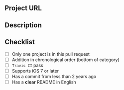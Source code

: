 <!--- Provide a general summary of your changes in the Title above -->

## Project URL
<!--- The project URL -->

## Description
<!--- Describe your changes in detail -->

## Checklist
<!--- Go over all the following points, and put an `x` in all the boxes that apply. -->
<!--- If you're unsure about any of these, don't hesitate to ask. We're here to help! -->
- [ ] Only one project is in this pull request
- [ ] Addition in chronological order (bottom of category)
- [ ] `Travis CI` pass
- [ ] Supports iOS 7 or later
- [ ] Has a commit from less than 2 years ago
- [ ] Has a **clear** README in English
